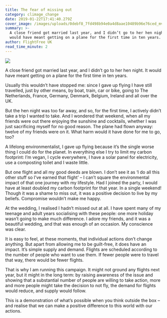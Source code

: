 ```yaml
---
title: The fear of missing out
category: climage_change
date: 2019-01-22T17:41:40.279Z
cover_image: /images/uploads/0debf8_7fd498b94e0a4d8aae10489b96e76ced_mv2.webp
summary: >-
  A close friend got married last year, and I didn’t go to her hen night. It
  would have meant getting on a plane for the first time in ten years. 
author: FlightFree UK
read_time_minute: 2
---
```

![](/images/uploads/0debf8_7fd498b94e0a4d8aae10489b96e76ced_mv2.webp)

A close friend got married last year, and I didn’t go to her hen night. It would have meant getting on a plane for the first time in ten years. 

Usually this wouldn’t have stopped me: since I gave up flying I have still travelled, just by other means, by boat, train, car or bike, going to The Netherlands, France, Germany, Denmark, Belgium, Ireland and all over the UK.

But the hen night was too far away, and so, for the first time, I actively didn’t take a trip I wanted to take. And I wondered that weekend, when all my friends were out there enjoying the sunshine and cocktails, whether I was just sacrificing myself for no good reason. The plane had flown anyway: twelve of my friends were on it. What harm would it have done for me to go, too?

A lifelong environmentalist, I gave up flying because it’s the single worse thing I could do for the planet. In everything else I try to limit my carbon footprint: I’m vegan, I cycle everywhere, I have a solar panel for electricity, use a composting toilet and I waste little. 

But one flight and all my good deeds are blown. I don’t see it as ‘I do all this other stuff so I’ve earned that flight’ – I can’t square the environmental impact of that one journey with my lifestyle. Had I joined the party, I would have at least doubled my carbon footprint for that year. In a single weekend! Though it was a shame to miss out, it was a positive decision to live by my beliefs. Compromise wouldn’t make me happy.

At the wedding, I realised I hadn’t missed out at all. I have spent many of my teenage and adult years socialising with these people: one more holiday wasn’t going to make much difference. I adore my friends, and it was a beautiful wedding, and that was enough of an occasion. My conscience was clear.

It is easy to feel, at these moments, that individual actions don’t change anything. But apart from allowing me to be guilt-free, it does have an impact. It’s simple supply and demand. Flights are scheduled according to the number of people who want to use them. If fewer people were to travel that way, there would be fewer flights.

That is why I am running this campaign. It might not ground any flights next year, but it might in the long term: by raising awareness of the issue and showing that a substantial number of people are willing to take action, more and more people might take the decision to not fly, the demand for flights would reduce, and supply would follow.

This is a demonstration of what’s possible when you think outside the box – and realise that we can make a positive difference to this world with our actions.
